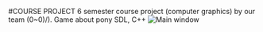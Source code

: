 #COURSE PROJECT
6 semester course project (computer graphics) by our team (0~0)/).
Game about pony
SDL, C++
<img src="https://pp.vk.me/c626628/v626628373/6a0f/Y9Z2RyD7--w.jpg" alt="Main window"> 
